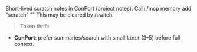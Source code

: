 Short-lived scratch notes in ConPort (project notes).
Call: /mcp memory add "scratch" "<notes>"
This may be cleared by /switch.

> Token thrift:
- **ConPort**: prefer summaries/search with small `limit` (3–5) before full context.
